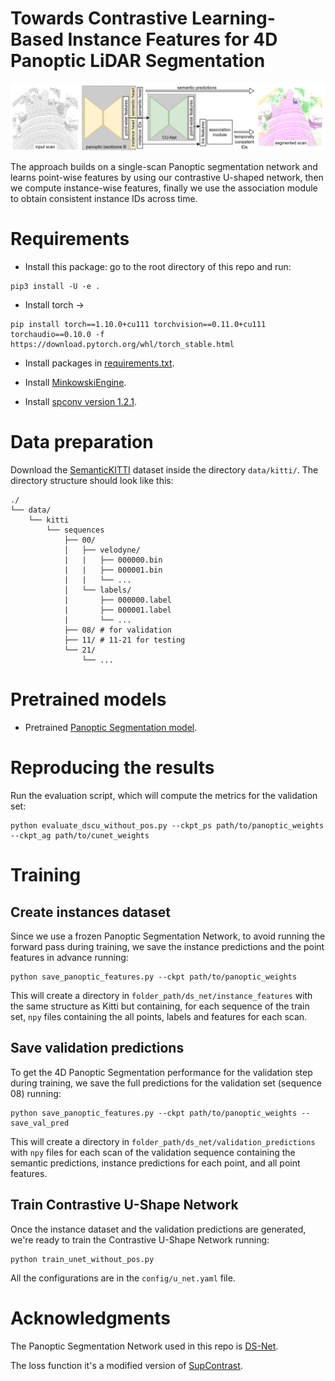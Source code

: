 # Towards Contrastive Learning-Based Instance Features for 4D Panoptic LiDAR Segmentation

![](pics/DSCU.png)

The approach builds on a single-scan Panoptic segmentation network and learns point-wise features by using our contrastive U-shaped network, then we compute instance-wise features, finally we use the association module to obtain consistent instance IDs across time.

# Requirements

* Install this package: go to the root directory of this repo and run:
```
pip3 install -U -e .
```
* Install torch -> 
```
pip install torch==1.10.0+cu111 torchvision==0.11.0+cu111 torchaudio==0.10.0 -f https://download.pytorch.org/whl/torch_stable.html
```
* Install packages in [requirements.txt](requirements.txt).

* Install [MinkowskiEngine](https://nvidia.github.io/MinkowskiEngine/overview.html#installation).

* Install [spconv version 1.2.1](https://github.com/traveller59/spconv/tree/fad3000249d27ca918f2655ff73c41f39b0f3127).

# Data preparation
Download the [SemanticKITTI](http://www.semantic-kitti.org/dataset.html#overview) dataset inside the directory `data/kitti/`. The directory structure should look like this:
```
./
└── data/
    └── kitti
        └── sequences
            ├── 00/           
            │   ├── velodyne/	
            |   |	├── 000000.bin
            |   |	├── 000001.bin
            |   |	└── ...
            │   └── labels/ 
            |       ├── 000000.label
            |       ├── 000001.label
            |       └── ...
            ├── 08/ # for validation
            ├── 11/ # 11-21 for testing
            └── 21/
                └── ...
```

# Pretrained models
* Pretrained [Panoptic Segmentation model](https://www.ipb.uni-bonn.de/html/projects/contrastive_instance_association/panoptic_pq_564.pth).

# Reproducing the results
Run the evaluation script, which will compute the metrics for the validation set:

```
python evaluate_dscu_without_pos.py --ckpt_ps path/to/panoptic_weights --ckpt_ag path/to/cunet_weights 
```
# Training
## Create instances dataset 
Since we use a frozen Panoptic Segmentation Network, to avoid running the forward pass during training, we save the instance predictions and the point features in advance running:

```
python save_panoptic_features.py --ckpt path/to/panoptic_weights
```

This will create a directory in `folder_path/ds_net/instance_features` with the same structure as Kitti but containing, for each sequence of the train set, `npy` files containing the all points, labels and features for each scan. 

## Save validation predictions
To get the 4D Panoptic Segmentation performance for the validation step during training, we save the full predictions for the validation set (sequence 08) running:

```
python save_panoptic_features.py --ckpt path/to/panoptic_weights --save_val_pred
```

This will create a directory in `folder_path/ds_net/validation_predictions` with `npy` files for each scan of the validation sequence containing the semantic predictions, instance predictions for each point, and all point features. 

## Train Contrastive U-Shape Network

Once the instance dataset and the validation predictions are generated, we're ready to train the Contrastive U-Shape Network running:

```
python train_unet_without_pos.py 
```
All the configurations are in the `config/u_net.yaml` file.


# Acknowledgments

The Panoptic Segmentation Network used in this repo is [DS-Net](https://github.com/hongfz16/DS-Net).

The loss function it's a modified version of [SupContrast](https://github.com/HobbitLong/SupContrast).


